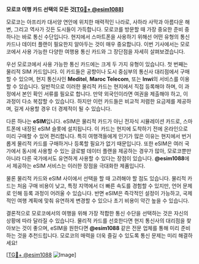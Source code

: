 **모로코 여행 카드 선택의 모든 것[[TG💪+ @esim1088](https://t.me/s/esim1088)]**

모로코는 아프리카 대서양 연안에 위치한 매력적인 나라로, 사하라 사막과 아름다운 해변, 그리고 역사가 깃든 도시들이 가득합니다. 모로코를 방문할 때 가장 중요한 준비 중 하나는 바로 통신 수단입니다. 현지에서 스마트폰을 사용하기 위해선 어떤 유형의 통신 카드나 데이터 플랜이 필요한지 알아두는 것이 매우 중요합니다. 이번 기사에서는 모로코에서 사용 가능한 다양한 여행용 통신 카드와 그 장단점을 자세히 살펴보겠습니다.

우선 모로코에서 사용 가능한 통신 카드에는 크게 두 가지 유형이 있습니다. 첫 번째는 물리적 SIM 카드입니다. 이 카드들은 공항이나 도시 중심부의 통신사 대리점에서 구매할 수 있으며, 현지 통신사인 **Meditel**, **Maroc Telecom**, 또는 **Inwi**의 서비스를 이용할 수 있습니다. 일반적으로 이러한 물리적 카드는 현지에서 직접 등록해야 하며, 이 과정에서 본인 확인 서류를 필요로 합니다. 만약 외국인이라면 여권을 제출해야 하고, 이 과정이 다소 복잡할 수 있습니다. 하지만 이런 카드들은 비교적 저렴한 요금제를 제공하며, 길게 사용할 경우 더 경제적이 될 수 있습니다.

다른 하나는 **eSIM**입니다. eSIM은 물리적 카드가 아닌 전자식 시뮬레이션 카드로, 스마트폰에 내장된 eSIM 슬롯에 설치됩니다. 이 카드는 현지에 도착하기 전에 온라인으로 미리 구매할 수 있어 편리합니다. 특히 여행객들에게 인기가 많은 이유는 현지에서 번거롭게 물리적 카드를 구매하거나 등록할 필요가 없기 때문입니다. 또한 eSIM은 여러 국가에서 동시에 사용할 수 있는 글로벌 데이터 플랜을 제공하는 경우가 많아, 모로코뿐만 아니라 다른 국가에서도 유연하게 사용할 수 있다는 장점이 있습니다. **@esim1088**에서 제공하는 eSIM 서비스는 이러한 장점을 극대화한 제품입니다.

물론 물리적 카드와 eSIM 사이에서 선택을 할 때 고려해야 할 점도 있습니다. 물리적 카드는 처음 구매 비용이 낮고, 특정 지역에서 더 빠른 속도를 경험할 수 있지만, 언어 문제로 인해 등록 과정이 어려울 수 있습니다. 반면 eSIM은 즉각적인 설정이 가능하고, 국제적인 여행 계획에 맞춰 유연하게 변경할 수 있으나 초기 비용이 약간 높을 수 있습니다.

결론적으로 모로코에서의 여행을 위해 가장 적합한 통신 수단을 선택하는 것은 자신의 상황에 따라 달라질 수 있습니다. 물리적 카드를 선호한다면 현지 통신사의 대리점을 찾아보는 것이 좋으며, eSIM을 원한다면 **@esim1088** 같은 전문 업체를 통해 미리 준비하는 것을 추천드립니다. 모로코의 매력을 더욱 즐길 수 있도록 통신 문제는 미리 해결하세요!

[[TG💪+ @esim1088](https://t.me/s/esim1088) ![Image](https://i.postimg.cc/Y0z9fWf4/image.png)]